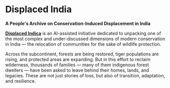 # Displaced India

**A People's Archive on Conservation-Induced Displacement in India**

[**Displaced Indica**](https://displaced.in) is an AI-assisted initiative dedicated to unpacking one of the most complex and under-discussed dimensions of modern conservation in India — the relocation of communities for the sake of wildlife protection.

Across the subcontinent, forests are being restored, tiger populations are rising, and protected areas are expanding. But in this effort to reclaim wilderness, thousands of families — many of them indigenous forest dwellers — have been asked to leave behind their homes, lands, and legacies. These are not just stories of loss, but also of transition, adaptation, and resilience.
